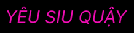 <!DOCTYPE HTML PUBLIC "-//W3C//DTD HTML 4.0 Transitional//EN">
<HTML>
 <HEAD>
  <TITLE> Heart </TITLE>
  <META NAME="Generator" CONTENT="EditPlus">
  <META NAME="Author" CONTENT="">
  <META NAME="Keywords" CONTENT="">
  <META NAME="Description" CONTENT="">
 
   
  <style>
  html, body {
  height: 100%;
  padding: 0;
  margin: 0;
  background: #000;
  display: flex;
  justify-content: center;
  align-items: center;
 
}
 
.box {
  width: 100%;
  position: absolute;
  top: 50%;
  left: 50%;
  transform: translate(-50%, -50%);
  display: flex;
  flex-direction: column;
}
 
canvas {
  position: absolute;
  width: 100%;
  height: 100%;
}
#pinkboard {
  position: relative;
  margin: auto;
  height: 500px;
  width: 500px;
  animation: animate 1.3s infinite;
}
 
#pinkboard:before, #pinkboard:after {
  content: '';
  position: absolute;
  background: #FF5CA4;
  width: 100px;
  height: 160px;
  border-top-left-radius: 50px;
  border-top-right-radius: 50px;
}
 
#pinkboard:before {
  left: 100px;
  transform: rotate(-45deg);
  transform-origin: 0 100%;
  box-shadow: 0 14px 28px rgba(0,0,0,0.25),
              0 10px 10px rgba(0,0,0,0.22);
}
 
#pinkboard:after {
  left: 0;
  transform: rotate(45deg);
  transform-origin: 100% 100%;
}
 
@keyframes animate {
  0% {
    transform: scale(1);
  }
  30% {
    transform: scale(.8);
  }
  60% {
    transform: scale(1.2);
  }
  100% {
    transform: scale(1);
  }
}
  </style>
 </HEAD>
 
 <BODY>
   <div class="box">
      <canvas id="pinkboard"></canvas>
   </div>
  <script>
  /*
 * Settings
 */
var settings = {
  particles: {
    length:   2000, // maximum amount of particles
    duration:   2, // particle duration in sec
    velocity: 100, // particle velocity in pixels/sec
    effect: -1.3, // play with this for a nice effect
    size:      13, // particle size in pixels
  },
};
/*
 * RequestAnimationFrame polyfill by Erik Möller
 */
(function(){var b=0;var c=["ms","moz","webkit","o"];for(var a=0;a<c.length&&!window.requestAnimationFrame;++a){window.requestAnimationFrame=window[c[a]+"RequestAnimationFrame"];window.cancelAnimationFrame=window[c[a]+"CancelAnimationFrame"]||window[c[a]+"CancelRequestAnimationFrame"]}if(!window.requestAnimationFrame){window.requestAnimationFrame=function(h,e){var d=new Date().getTime();var f=Math.max(0,16-(d-b));var g=window.setTimeout(function(){h(d+f)},f);b=d+f;return g}}if(!window.cancelAnimationFrame){window.cancelAnimationFrame=function(d){clearTimeout(d)}}}());
/*
 * Point class
 */
var Point = (function() {
  function Point(x, y) {
    this.x = (typeof x !== 'undefined') ? x : 0;
    this.y = (typeof y !== 'undefined') ? y : 0;
  }
  Point.prototype.clone = function() {
    return new Point(this.x, this.y);
  };
  Point.prototype.length = function(length) {
    if (typeof length == 'undefined')
      return Math.sqrt(this.x * this.x + this.y * this.y);
    this.normalize();
    this.x *= length;
    this.y *= length;
    return this;
  };
  Point.prototype.normalize = function() {
    var length = this.length();
    this.x /= length;
    this.y /= length;
    return this;
  };
  return Point;
})();
/*
 * Particle class
 */
var Particle = (function() {
  function Particle() {
    this.position = new Point();
    this.velocity = new Point();
    this.acceleration = new Point();
    this.age = 0;
  }
  Particle.prototype.initialize = function(x, y, dx, dy) {
    this.position.x = x;
    this.position.y = y;
    this.velocity.x = dx;
    this.velocity.y = dy;
    this.acceleration.x = dx * settings.particles.effect;
    this.acceleration.y = dy * settings.particles.effect;
    this.age = 0;
  };
  Particle.prototype.update = function(deltaTime) {
    this.position.x += this.velocity.x * deltaTime;
    this.position.y += this.velocity.y * deltaTime;
    this.velocity.x += this.acceleration.x * deltaTime;
    this.velocity.y += this.acceleration.y * deltaTime;
    this.age += deltaTime;
  };
  Particle.prototype.draw = function(context, image) {
    function ease(t) {
      return (--t) * t * t + 1;
    }
    var size = image.width * ease(this.age / settings.particles.duration);
    context.globalAlpha = 1 - this.age / settings.particles.duration;
    context.drawImage(image, this.position.x - size / 2, this.position.y - size / 2, size, size);
  };
  return Particle;
})();
/*
 * ParticlePool class
 */
var ParticlePool = (function() {
  var particles,
      firstActive = 0,
      firstFree   = 0,
      duration    = settings.particles.duration;
 
  function ParticlePool(length) {
    // create and populate particle pool
    particles = new Array(length);
    for (var i = 0; i < particles.length; i++)
      particles[i] = new Particle();
  }
  ParticlePool.prototype.add = function(x, y, dx, dy) {
    particles[firstFree].initialize(x, y, dx, dy);
   
    // handle circular queue
    firstFree++;
    if (firstFree   == particles.length) firstFree   = 0;
    if (firstActive == firstFree       ) firstActive++;
    if (firstActive == particles.length) firstActive = 0;
  };
  ParticlePool.prototype.update = function(deltaTime) {
    var i;
   
    // update active particles
    if (firstActive < firstFree) {
      for (i = firstActive; i < firstFree; i++)
        particles[i].update(deltaTime);
    }
    if (firstFree < firstActive) {
      for (i = firstActive; i < particles.length; i++)
        particles[i].update(deltaTime);
      for (i = 0; i < firstFree; i++)
        particles[i].update(deltaTime);
    }
   
    // remove inactive particles
    while (particles[firstActive].age >= duration && firstActive != firstFree) {
      firstActive++;
      if (firstActive == particles.length) firstActive = 0;
    }
   
   
  };
  ParticlePool.prototype.draw = function(context, image) {
    // draw active particles
    if (firstActive < firstFree) {
      for (i = firstActive; i < firstFree; i++)
        particles[i].draw(context, image);
    }
    if (firstFree < firstActive) {
      for (i = firstActive; i < particles.length; i++)
        particles[i].draw(context, image);
      for (i = 0; i < firstFree; i++)
        particles[i].draw(context, image);
    }
  };
  return ParticlePool;
})();
/*
 * Putting it all together
 */
(function(canvas) {
  var context = canvas.getContext('2d'),
      particles = new ParticlePool(settings.particles.length),
      particleRate = settings.particles.length / settings.particles.duration, // particles/sec
      time;
 
  // get point on heart with -PI <= t <= PI
  function pointOnHeart(t) {
    return new Point(
      160 * Math.pow(Math.sin(t), 3),
      130 * Math.cos(t) - 50 * Math.cos(2 * t) - 20 * Math.cos(3 * t) - 10 * Math.cos(4 * t) + 25
    );
  }
 
  // creating the particle image using a dummy canvas
  var image = (function() {
    var canvas  = document.createElement('canvas'),
        context = canvas.getContext('2d');
    canvas.width  = settings.particles.size;
    canvas.height = settings.particles.size;
    // helper function to create the path
    function to(t) {
      var point = pointOnHeart(t);
      point.x = settings.particles.size / 2 + point.x * settings.particles.size / 350;
      point.y = settings.particles.size / 2 - point.y * settings.particles.size / 350;
      return point;
    }
    // create the path
    context.beginPath();
    var t = -Math.PI;
    var point = to(t);
    context.moveTo(point.x, point.y);
    while (t < Math.PI) {
      t += 0.01; // baby steps!
      point = to(t);
      context.lineTo(point.x, point.y);
    }
    context.closePath();
    // create the fill
    context.fillStyle = '#FF0000';
    context.fill();
    // create the image
    var image = new Image();
    image.src = canvas.toDataURL();
    return image;
  })();
 
  // render that thing!
  function render() {
    // next animation frame
    requestAnimationFrame(render);
   
    // update time
    var newTime   = new Date().getTime() / 1000,
        deltaTime = newTime - (time || newTime);
    time = newTime;
   
    // clear canvas
    context.clearRect(0, 0, canvas.width, canvas.height);
   
    // create new particles
    var amount = particleRate * deltaTime;
    for (var i = 0; i < amount; i++) {
      var pos = pointOnHeart(Math.PI - 2 * Math.PI * Math.random());
      var dir = pos.clone().length(settings.particles.velocity);
      particles.add(canvas.width / 2 + pos.x, canvas.height / 2 - pos.y, dir.x, -dir.y);
    }
   
    // update and draw particles
    particles.update(deltaTime);
    particles.draw(context, image);
  }
 
  // handle (re-)sizing of the canvas
  function onResize() {
    canvas.width  = canvas.clientWidth;
    canvas.height = canvas.clientHeight;
  }
  window.onresize = onResize;
 
  // delay rendering bootstrap
  setTimeout(function() {
    onResize();
    render();
  }, 10);
})(document.getElementById('pinkboard'));
  </script>
  <div class="center-text",
  style="background-color:rgb(0, 0, 0);
        width: 100%;
        color: rgb(225, 12, 168);
        height:100%;
        font-size: 45px;
        font-style: italic;
        display: flex;
        align-items: center;
        justify-content: center;
        margin-bottom: 5px;
        text-align: center;">YÊU SIU QUẬY</div>
 </BODY>
</HTML>
